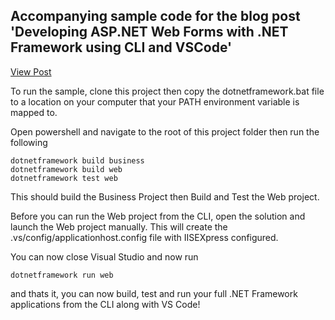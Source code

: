 ## Accompanying sample code for the blog post 'Developing ASP.NET Web Forms with .NET Framework using CLI and VSCode'

[View Post](https://stevenknox.net/developing-asp-net-webforms-with-net-framework-using-cli-and-vscode)

To run the sample, clone this project then copy the dotnetframework.bat file to a location on your computer that your PATH environment variable is mapped to.

Open powershell and navigate to the root of this project folder then run the following

````
dotnetframework build business
dotnetframework build web
dotnetframework test web
````

This should build the Business Project then Build and Test the Web project.

Before you can run the Web project from the CLI, open the solution and launch the Web project manually. This will create the .vs/config/applicationhost.config file with IISEXpress configured.

You can now close Visual Studio and now run

````
dotnetframework run web
````

and thats it, you can now build, test and run your full .NET Framework applications from the CLI along with VS Code!